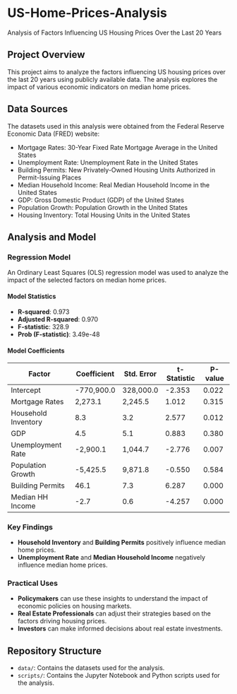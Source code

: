 # US-Home-Prices-Analysis
Analysis of Factors Influencing US Housing Prices Over the Last 20 Years

## Project Overview

This project aims to analyze the factors influencing US housing prices over the last 20 years using publicly available data. The analysis explores the impact of various economic indicators on median home prices.

## Data Sources

The datasets used in this analysis were obtained from the Federal Reserve Economic Data (FRED) website:
- Mortgage Rates: 30-Year Fixed Rate Mortgage Average in the United States
- Unemployment Rate: Unemployment Rate in the United States
- Building Permits: New Privately-Owned Housing Units Authorized in Permit-Issuing Places
- Median Household Income: Real Median Household Income in the United States
- GDP: Gross Domestic Product (GDP) of the United States
- Population Growth: Population Growth in the United States
- Housing Inventory: Total Housing Units in the United States

## Analysis and Model

### Regression Model
An Ordinary Least Squares (OLS) regression model was used to analyze the impact of the selected factors on median home prices.

#### Model Statistics
- **R-squared**: 0.973
- **Adjusted R-squared**: 0.970
- **F-statistic**: 328.9
- **Prob (F-statistic)**: 3.49e-48

#### Model Coefficients
| Factor               | Coefficient   | Std. Error | t-Statistic | P-value  |
|----------------------|---------------|------------|-------------|----------|
| Intercept            | -770,900.0    | 328,000.0  | -2.353      | 0.022    |
| Mortgage Rates       | 2,273.1       | 2,245.5    | 1.012       | 0.315    |
| Household Inventory  | 8.3           | 3.2        | 2.577       | 0.012    |
| GDP                  | 4.5           | 5.1        | 0.883       | 0.380    |
| Unemployment Rate    | -2,900.1      | 1,044.7    | -2.776      | 0.007    |
| Population Growth    | -5,425.5      | 9,871.8    | -0.550      | 0.584    |
| Building Permits     | 46.1          | 7.3        | 6.287       | 0.000    |
| Median HH Income     | -2.7          | 0.6        | -4.257      | 0.000    |

### Key Findings
- **Household Inventory** and **Building Permits** positively influence median home prices.
- **Unemployment Rate** and **Median Household Income** negatively influence median home prices.

### Practical Uses
- **Policymakers** can use these insights to understand the impact of economic policies on housing markets.
- **Real Estate Professionals** can adjust their strategies based on the factors driving housing prices.
- **Investors** can make informed decisions about real estate investments.

## Repository Structure

- `data/`: Contains the datasets used for the analysis.
- `scripts/`: Contains the Jupyter Notebook and Python scripts used for the analysis.


